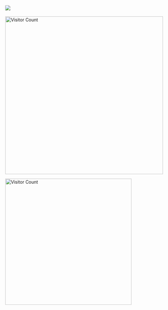 <h1>
  <img src="https://readme-typing-svg.demolab.com/?lines=Hi,+I'm+Nosratee+Jahan+Naba&color=FF69B4" />
</h1>

<p>
  <img src="https://i.pinimg.com/originals/4d/67/0e/4d670e6307fb44c4d4b6d8d14a5661fa.gif" alt="Visitor Count" width="500" />
</p>
<p>
  <img src="https://count.getloli.com/get/@nosratee-jahan-naba?theme=miku" alt="Visitor Count" width="400" />
</p>
